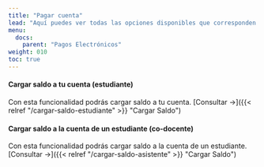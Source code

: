 ```yaml
---
title: "Pagar cuenta"
lead: "Aquí puedes ver todas las opciones disponibles que corresponden al pago de otra cuenta"
menu:
  docs:
    parent: "Pagos Electrónicos"
weight: 010
toc: true
---
```


#### Cargar saldo a tu cuenta (estudiante)

Con esta funcionalidad podrás cargar saldo a tu cuenta. [Consultar →]({{< relref "/cargar-saldo-estudiante" >}} "Cargar Saldo")

#### Cargar saldo a la cuenta de un estudiante (co-docente)

Con esta funcionalidad podrás cargar saldo a la cuenta de un estudiante. [Consultar →]({{< relref "/cargar-saldo-asistente" >}} "Cargar Saldo")
